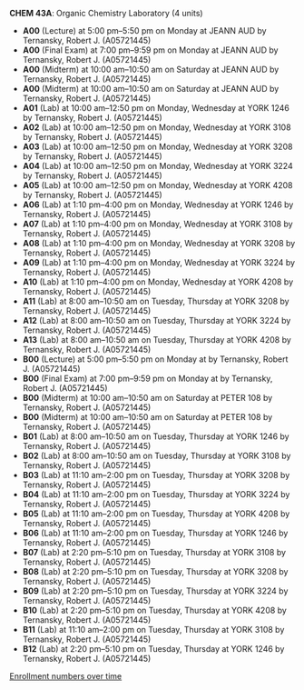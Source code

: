 **CHEM 43A**: Organic Chemistry Laboratory (4 units)

- **A00** (Lecture) at 5:00 pm–5:50 pm on Monday at JEANN AUD by Ternansky, Robert J. (A05721445)
- **A00** (Final Exam) at 7:00 pm–9:59 pm on Monday at JEANN AUD by Ternansky, Robert J. (A05721445)
- **A00** (Midterm) at 10:00 am–10:50 am on Saturday at JEANN AUD by Ternansky, Robert J. (A05721445)
- **A00** (Midterm) at 10:00 am–10:50 am on Saturday at JEANN AUD by Ternansky, Robert J. (A05721445)
- **A01** (Lab) at 10:00 am–12:50 pm on Monday, Wednesday at YORK 1246 by Ternansky, Robert J. (A05721445)
- **A02** (Lab) at 10:00 am–12:50 pm on Monday, Wednesday at YORK 3108 by Ternansky, Robert J. (A05721445)
- **A03** (Lab) at 10:00 am–12:50 pm on Monday, Wednesday at YORK 3208 by Ternansky, Robert J. (A05721445)
- **A04** (Lab) at 10:00 am–12:50 pm on Monday, Wednesday at YORK 3224 by Ternansky, Robert J. (A05721445)
- **A05** (Lab) at 10:00 am–12:50 pm on Monday, Wednesday at YORK 4208 by Ternansky, Robert J. (A05721445)
- **A06** (Lab) at 1:10 pm–4:00 pm on Monday, Wednesday at YORK 1246 by Ternansky, Robert J. (A05721445)
- **A07** (Lab) at 1:10 pm–4:00 pm on Monday, Wednesday at YORK 3108 by Ternansky, Robert J. (A05721445)
- **A08** (Lab) at 1:10 pm–4:00 pm on Monday, Wednesday at YORK 3208 by Ternansky, Robert J. (A05721445)
- **A09** (Lab) at 1:10 pm–4:00 pm on Monday, Wednesday at YORK 3224 by Ternansky, Robert J. (A05721445)
- **A10** (Lab) at 1:10 pm–4:00 pm on Monday, Wednesday at YORK 4208 by Ternansky, Robert J. (A05721445)
- **A11** (Lab) at 8:00 am–10:50 am on Tuesday, Thursday at YORK 3208 by Ternansky, Robert J. (A05721445)
- **A12** (Lab) at 8:00 am–10:50 am on Tuesday, Thursday at YORK 3224 by Ternansky, Robert J. (A05721445)
- **A13** (Lab) at 8:00 am–10:50 am on Tuesday, Thursday at YORK 4208 by Ternansky, Robert J. (A05721445)
- **B00** (Lecture) at 5:00 pm–5:50 pm on Monday at   by Ternansky, Robert J. (A05721445)
- **B00** (Final Exam) at 7:00 pm–9:59 pm on Monday at   by Ternansky, Robert J. (A05721445)
- **B00** (Midterm) at 10:00 am–10:50 am on Saturday at PETER 108 by Ternansky, Robert J. (A05721445)
- **B00** (Midterm) at 10:00 am–10:50 am on Saturday at PETER 108 by Ternansky, Robert J. (A05721445)
- **B01** (Lab) at 8:00 am–10:50 am on Tuesday, Thursday at YORK 1246 by Ternansky, Robert J. (A05721445)
- **B02** (Lab) at 8:00 am–10:50 am on Tuesday, Thursday at YORK 3108 by Ternansky, Robert J. (A05721445)
- **B03** (Lab) at 11:10 am–2:00 pm on Tuesday, Thursday at YORK 3208 by Ternansky, Robert J. (A05721445)
- **B04** (Lab) at 11:10 am–2:00 pm on Tuesday, Thursday at YORK 3224 by Ternansky, Robert J. (A05721445)
- **B05** (Lab) at 11:10 am–2:00 pm on Tuesday, Thursday at YORK 4208 by Ternansky, Robert J. (A05721445)
- **B06** (Lab) at 11:10 am–2:00 pm on Tuesday, Thursday at YORK 1246 by Ternansky, Robert J. (A05721445)
- **B07** (Lab) at 2:20 pm–5:10 pm on Tuesday, Thursday at YORK 3108 by Ternansky, Robert J. (A05721445)
- **B08** (Lab) at 2:20 pm–5:10 pm on Tuesday, Thursday at YORK 3208 by Ternansky, Robert J. (A05721445)
- **B09** (Lab) at 2:20 pm–5:10 pm on Tuesday, Thursday at YORK 3224 by Ternansky, Robert J. (A05721445)
- **B10** (Lab) at 2:20 pm–5:10 pm on Tuesday, Thursday at YORK 4208 by Ternansky, Robert J. (A05721445)
- **B11** (Lab) at 11:10 am–2:00 pm on Tuesday, Thursday at YORK 3108 by Ternansky, Robert J. (A05721445)
- **B12** (Lab) at 2:20 pm–5:10 pm on Tuesday, Thursday at YORK 1246 by Ternansky, Robert J. (A05721445)

[Enrollment numbers over time](./CHEM43A.tsv)
